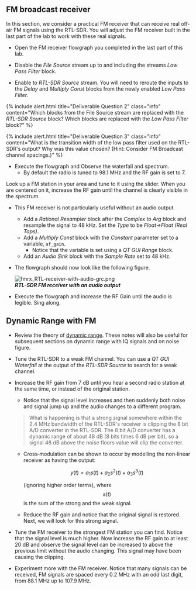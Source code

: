 
## FM broadcast receiver

In this section, we consider a practical FM receiver that can receive real off-air FM signals using the RTL-SDR. You will adjust the FM receiver built in the last part of the lab to work with these real signals.

- Open the FM receiver flowgraph you completed in the last part of this lab.

- Disable the *File Source* stream up to and including the streams *Low Pass Filter* block.

- Enable to *RTL-SDR Source* stream. You will need to reroute the inputs to the *Delay* and *Multiply Const* blocks from the newly enabled *Low Pass Filter*.

{% include alert.html title="Deliverable Question 2" class="info" content="Which blocks from the File Source stream are replaced with the *RTL-SDR Source* block? Which blocks are replaced with the *Low Pass Filter* block?" %}

{% include alert.html title="Deliverable Question 3" class="info" content="What is the transition width of the low pass filter used on the RTL-SDR's output? Why was this value chosen? (Hint: Consider FM Broadcast channel spacings.)" %}

- Execute the flowgraph and Observe the waterfall and spectrum.
  - By default the radio is tuned to 98.1 MHz and the RF gain is set to 7.

Look up a FM station in your area and tune to it using the slider. When you are centered on it, increase the RF gain until the channel is clearly visible in the spectrum.

- This FM receiver is not particularly useful without an audio output.
  - Add a *Rational Resampler* block after the *Complex to Arg* block and resample the signal to 48 kHz. Set the *Type* to be *Float->Float (Real Taps)*.
  - Add a *Multiply Const* block with the *Constant* parameter set to a variable, `af_gain`.
    - Notice that the variable is set using a *QT GUI Range* block.
  - Add an *Audio Sink* block with the *Sample Rate* set to 48 kHz.

- The flowgraph should now look like the following figure.

  ![fmrx_RTL-receiver-with-audio-grc.png]({{site.baseurl}}/_ece350/lab3/figures/fmrx_RTL-receiver-with-audio-grc.png)<br>
  __*RTL-SDR FM receiver with an audio output*__

- Execute the flowgraph and increase the RF Gain until the audio is legible. Sing along.

## Dynamic Range with FM

- Review the theory of [dynamic range]({{site.baseurl}}/_ece350/lab3/data/DynamicRange.pdf). These notes will also be useful for subsequent sections on dynamic range with IQ signals and on noise figure.

- Tune the RTL-SDR to a weak FM channel. You can use a *QT GUI Waterfall* at the output of the *RTL-SDR Source* to search for a weak channel.

- Increase the RF gain from 7 dB until you hear a second radio station at the same time, or instead of the original station.

  - Notice that the signal level increases and then suddenly both noise and signal jump up and the audio changes to a different program.

  > What is happening is that a strong signal somewhere within the 2.4 MHz bandwidth of the RTL-SDR's receiver is clipping the 8 bit A/D converter in the RTL-SDR. The 8 bit A/D converter has a dynamic range of about 48 dB (8 bits times 6 dB per bit), so a signal 48 dB above the noise floors value will clip the converter.

  - Cross‐modulation can be shown to occur by modelling the non‐linear receiver as having the output:

    $$ y(t) = a_1 s(t) + a_2 s^2 (t) + a_3 s^3 (t) $$

    (ignoring higher order terms), where $$ s(t) $$ is the sum of the strong and the weak signal.

  - Reduce the RF gain and notice that the original signal is restored. Next, we will look for this strong signal.

- Tune the FM receiver to the strongest FM station you can find. Notice that the signal level is much higher. Now increase the RF gain to at least 20 dB and observe the signal level can be increased to above the previous limit without the audio changing. This signal may have been causing the clipping.

- Experiment more with the FM receiver. Notice that many signals can be received, FM signals are spaced every 0.2 MHz with an odd last digit, from 88.1 MHz up to 107.9 MHz.
